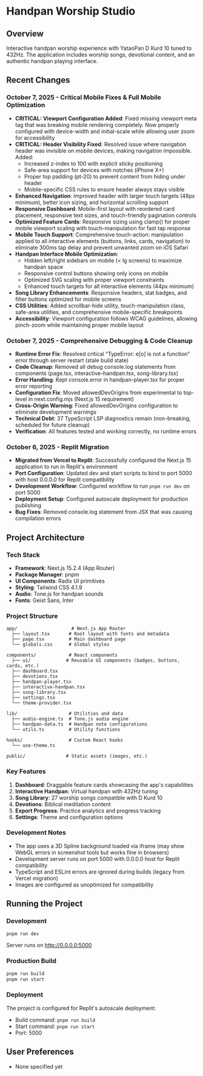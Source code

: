 # Handpan Worship Studio

## Overview
Interactive handpan worship experience with YataoPan D Kurd 10 tuned to 432Hz. The application includes worship songs, devotional content, and an authentic handpan playing interface.

## Recent Changes

### October 7, 2025 - Critical Mobile Fixes & Full Mobile Optimization
- **CRITICAL: Viewport Configuration Added**: Fixed missing viewport meta tag that was breaking mobile rendering completely. Now properly configured with device-width and initial-scale while allowing user zoom for accessibility
- **CRITICAL: Header Visibility Fixed**: Resolved issue where navigation header was invisible on mobile devices, making navigation impossible. Added:
  - Increased z-index to 100 with explicit sticky positioning
  - Safe-area support for devices with notches (iPhone X+)
  - Proper top padding (pt-20) to prevent content from hiding under header
  - Mobile-specific CSS rules to ensure header always stays visible
- **Enhanced Navigation**: Improved header with larger touch targets (48px minimum), better icon sizing, and horizontal scrolling support
- **Responsive Dashboard**: Mobile-first layout with reordered card placement, responsive text sizes, and touch-friendly pagination controls  
- **Optimized Feature Cards**: Responsive sizing using clamp() for proper mobile viewport scaling with touch-manipulation for fast tap response
- **Mobile Touch Support**: Comprehensive touch-action: manipulation applied to all interactive elements (buttons, links, cards, navigation) to eliminate 300ms tap delay and prevent unwanted zoom on iOS Safari
- **Handpan Interface Mobile Optimization**: 
  - Hidden left/right sidebars on mobile (< lg screens) to maximize handpan space
  - Responsive control buttons showing only icons on mobile
  - Optimized SVG scaling with proper viewport constraints
  - Enhanced touch targets for all interactive elements (44px minimum)
- **Song Library Enhancements**: Responsive headers, stat badges, and filter buttons optimized for mobile screens
- **CSS Utilities**: Added scrollbar-hide utility, touch-manipulation class, safe-area utilities, and comprehensive mobile-specific breakpoints
- **Accessibility**: Viewport configuration follows WCAG guidelines, allowing pinch-zoom while maintaining proper mobile layout

### October 7, 2025 - Comprehensive Debugging & Code Cleanup
- **Runtime Error Fix**: Resolved critical "TypeError: e[o] is not a function" error through server restart (stale build state)
- **Code Cleanup**: Removed all debug console.log statements from components (page.tsx, interactive-handpan.tsx, song-library.tsx)
- **Error Handling**: Kept console.error in handpan-player.tsx for proper error reporting
- **Configuration Fix**: Moved allowedDevOrigins from experimental to top-level in next.config.mjs (Next.js 15 requirement)
- **Cross-Origin Warning**: Fixed allowedDevOrigins configuration to eliminate development warnings
- **Technical Debt**: 37 TypeScript LSP diagnostics remain (non-breaking, scheduled for future cleanup)
- **Verification**: All features tested and working correctly, no runtime errors

### October 6, 2025 - Replit Migration
- **Migrated from Vercel to Replit**: Successfully configured the Next.js 15 application to run in Replit's environment
- **Port Configuration**: Updated dev and start scripts to bind to port 5000 with host 0.0.0.0 for Replit compatibility
- **Development Workflow**: Configured workflow to run `pnpm run dev` on port 5000
- **Deployment Setup**: Configured autoscale deployment for production publishing
- **Bug Fixes**: Removed console.log statement from JSX that was causing compilation errors

## Project Architecture

### Tech Stack
- **Framework**: Next.js 15.2.4 (App Router)
- **Package Manager**: pnpm
- **UI Components**: Radix UI primitives
- **Styling**: Tailwind CSS 4.1.9
- **Audio**: Tone.js for handpan sounds
- **Fonts**: Geist Sans, Inter

### Project Structure
```
app/                    # Next.js App Router
  ├── layout.tsx       # Root layout with fonts and metadata
  ├── page.tsx         # Main dashboard page
  └── globals.css      # Global styles

components/            # React components
  ├── ui/             # Reusable UI components (badges, buttons, cards, etc.)
  ├── dashboard.tsx
  ├── devotions.tsx
  ├── handpan-player.tsx
  ├── interactive-handpan.tsx
  ├── song-library.tsx
  ├── settings.tsx
  └── theme-provider.tsx

lib/                   # Utilities and data
  ├── audio-engine.ts  # Tone.js audio engine
  ├── handpan-data.ts  # Handpan note configurations
  └── utils.ts         # Utility functions

hooks/                 # Custom React hooks
  └── use-theme.ts

public/               # Static assets (images, etc.)
```

### Key Features
1. **Dashboard**: Draggable feature cards showcasing the app's capabilities
2. **Interactive Handpan**: Virtual handpan with 432Hz tuning
3. **Song Library**: 27 worship songs compatible with D Kurd 10
4. **Devotions**: Biblical meditation content
5. **Export Progress**: Practice analytics and progress tracking
6. **Settings**: Theme and configuration options

### Development Notes
- The app uses a 3D Spline background loaded via iframe (may show WebGL errors in screenshot tools but works fine in browsers)
- Development server runs on port 5000 with 0.0.0.0 host for Replit compatibility
- TypeScript and ESLint errors are ignored during builds (legacy from Vercel migration)
- Images are configured as unoptimized for compatibility

## Running the Project

### Development
```bash
pnpm run dev
```
Server runs on http://0.0.0.0:5000

### Production Build
```bash
pnpm run build
pnpm run start
```

### Deployment
The project is configured for Replit's autoscale deployment:
- Build command: `pnpm run build`
- Start command: `pnpm run start`
- Port: 5000

## User Preferences
- None specified yet
